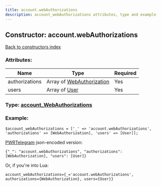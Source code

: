 ```yaml
---
title: account.webAuthorizations
description: account_webAuthorizations attributes, type and example
---
```

## Constructor: account.webAuthorizations  
[Back to constructors index](index.md)



### Attributes:

| Name     |    Type       | Required |
|----------|---------------|----------|
|authorizations|Array of [WebAuthorization](../types/WebAuthorization.md) | Yes|
|users|Array of [User](../types/User.md) | Yes|



### Type: [account\_WebAuthorizations](../types/account_WebAuthorizations.md)


### Example:

```
$account_webAuthorizations = ['_' => 'account.webAuthorizations', 'authorizations' => [WebAuthorization], 'users' => [User]];
```  

[PWRTelegram](https://pwrtelegram.xyz) json-encoded version:

```
{"_": "account.webAuthorizations", "authorizations": [WebAuthorization], "users": [User]}
```


Or, if you're into Lua:  


```
account_webAuthorizations={_='account.webAuthorizations', authorizations={WebAuthorization}, users={User}}

```


